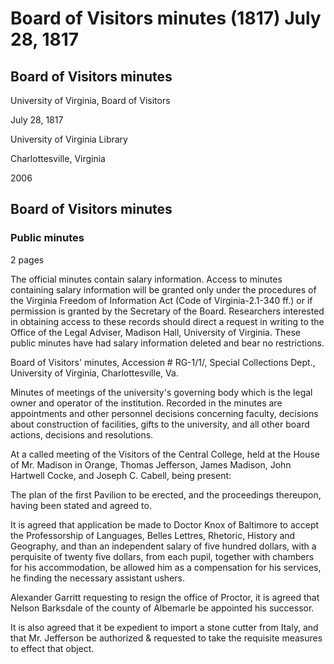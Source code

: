 <!-- llmformatted -->
# Board of Visitors minutes (1817) July 28, 1817

## Board of Visitors minutes

University of Virginia, Board of Visitors

July 28, 1817

University of Virginia Library

Charlottesville, Virginia

2006

## Board of Visitors minutes

### Public minutes

2 pages

The official minutes contain salary information. Access to minutes containing salary information will be granted only under the procedures of the Virginia Freedom of Information Act (Code of Virginia-2.1-340 ff.) or if permission is granted by the Secretary of the Board. Researchers interested in obtaining access to these records should direct a request in writing to the Office of the Legal Adviser, Madison Hall, University of Virginia. These public minutes have had salary information deleted and bear no restrictions.

Board of Visitors' minutes, Accession # RG-1/1/, Special Collections Dept., University of Virginia, Charlottesville, Va.

Minutes of meetings of the university's governing body which is the legal owner and operator of the institution. Recorded in the minutes are appointments and other personnel decisions concerning faculty, decisions about construction of facilities, gifts to the university, and all other board actions, decisions and resolutions.

At a called meeting of the Visitors of the Central College, held at the House of Mr. Madison in Orange, Thomas Jefferson, James Madison, John Hartwell Cocke, and Joseph C. Cabell, being present:

The plan of the first Pavilion to be erected, and the proceedings thereupon, having been stated and agreed to.

It is agreed that application be made to Doctor Knox of Baltimore to accept the Professorship of Languages, Belles Lettres, Rhetoric, History and Geography, and than an independent salary of five hundred dollars, with a perquisite of twenty five dollars, from each pupil, together with chambers for his accommodation, be allowed him as a compensation for his services, he finding the necessary assistant ushers.

Alexander Garritt requesting to resign the office of Proctor, it is agreed that Nelson Barksdale of the county of Albemarle be appointed his successor.

It is also agreed that it be expedient to import a stone cutter from Italy, and that Mr. Jefferson be authorized & requested to take the requisite measures to effect that object.
